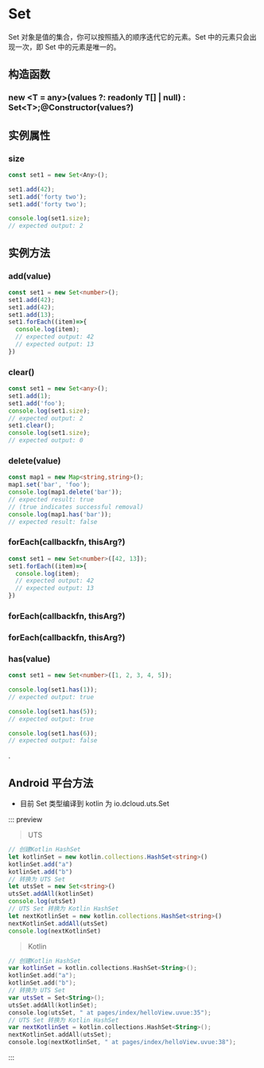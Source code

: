# Set

Set 对象是值的集合，你可以按照插入的顺序迭代它的元素。Set 中的元素只会出现一次，即 Set 中的元素是唯一的。

## 构造函数

### new \<T = any>(values ?: readonly T[] \| null) : Set\<T>;@Constructor(values?)

<!-- UTSJSON.Set.Constructor.description -->

<!-- UTSJSON.Set.Constructor.param -->

<!-- UTSJSON.Set.Constructor.returnValue -->

<!-- UTSJSON.Set.Constructor.test -->

<!-- UTSJSON.Set.Constructor.compatibility -->

<!-- UTSJSON.Set.Constructor.tutorial -->

## 实例属性

### size

<!-- UTSJSON.Set.size.description -->

<!-- UTSJSON.Set.size.param -->

<!-- UTSJSON.Set.size.returnValue -->
```ts
const set1 = new Set<Any>();

set1.add(42);
set1.add('forty two');
set1.add('forty two');

console.log(set1.size);
// expected output: 2
```
<!-- UTSJSON.Set.size.compatibility -->


## 实例方法


### add(value)

<!-- UTSJSON.Set.add.description -->

<!-- UTSJSON.Set.add.param -->

<!-- UTSJSON.Set.add.returnValue -->

```ts
const set1 = new Set<number>();
set1.add(42);
set1.add(42);
set1.add(13);
set1.forEach((item)=>{
  console.log(item);
  // expected output: 42
  // expected output: 13
})
```
<!-- UTSJSON.Set.add.compatibility -->

### clear()

<!-- UTSJSON.Set.clear.description -->

<!-- UTSJSON.Set.clear.param -->

<!-- UTSJSON.Set.clear.returnValue -->
```ts
const set1 = new Set<any>();
set1.add(1);
set1.add('foo');
console.log(set1.size);
// expected output: 2
set1.clear();
console.log(set1.size);
// expected output: 0
```
<!-- UTSJSON.Set.clear.compatibility -->

### delete(value)

<!-- UTSJSON.Set.delete.description -->

<!-- UTSJSON.Set.delete.param -->

<!-- UTSJSON.Set.delete.returnValue -->
```ts
const map1 = new Map<string,string>();
map1.set('bar', 'foo');
console.log(map1.delete('bar'));
// expected result: true
// (true indicates successful removal)
console.log(map1.has('bar'));
// expected result: false
```
<!-- UTSJSON.Set.delete.compatibility -->

### forEach(callbackfn, thisArg?)

<!-- UTSJSON.Set.forEach.description -->

<!-- UTSJSON.Set.forEach.param -->

<!-- UTSJSON.Set.forEach.returnValue -->
```ts
const set1 = new Set<number>([42, 13]);
set1.forEach((item)=>{
  console.log(item);
  // expected output: 42
  // expected output: 13
})
```
<!-- UTSJSON.Set.forEach.compatibility -->

### forEach(callbackfn, thisArg?)

<!-- UTSJSON.Set.forEach_1.description -->

<!-- UTSJSON.Set.forEach_1.param -->

<!-- UTSJSON.Set.forEach_1.returnValue -->

<!-- UTSJSON.Set.forEach_1.test -->

<!-- UTSJSON.Set.forEach_1.compatibility -->

<!-- UTSJSON.Set.forEach_1.tutorial -->

### forEach(callbackfn, thisArg?)

<!-- UTSJSON.Set.forEach_2.description -->

<!-- UTSJSON.Set.forEach_2.param -->

<!-- UTSJSON.Set.forEach_2.returnValue -->

<!-- UTSJSON.Set.forEach_2.test -->

<!-- UTSJSON.Set.forEach_2.compatibility -->

<!-- UTSJSON.Set.forEach_2.tutorial -->

### has(value)

<!-- UTSJSON.Set.has.description -->

<!-- UTSJSON.Set.has.param -->

<!-- UTSJSON.Set.has.returnValue -->

```ts
const set1 = new Set<number>([1, 2, 3, 4, 5]);

console.log(set1.has(1));
// expected output: true

console.log(set1.has(5));
// expected output: true

console.log(set1.has(6));
// expected output: false
```
<!-- UTSJSON.Set.has.compatibility -->.

<!-- UTSJSON.Set.tutorial -->

## Android 平台方法

* 目前 Set 类型编译到 kotlin 为 io.dcloud.uts.Set


::: preview

> UTS

```ts
// 创建Kotlin HashSet
let kotlinSet = new kotlin.collections.HashSet<string>()
kotlinSet.add("a")
kotlinSet.add("b")
// 转换为 UTS Set
let utsSet = new Set<string>()
utsSet.addAll(kotlinSet)
console.log(utsSet)
// UTS Set 转换为 Kotlin HashSet
let nextKotlinSet = new kotlin.collections.HashSet<string>()
nextKotlinSet.addAll(utsSet)
console.log(nextKotlinSet)
```

> Kotlin

```Kotlin
// 创建Kotlin HashSet
var kotlinSet = kotlin.collections.HashSet<String>();
kotlinSet.add("a");
kotlinSet.add("b");
// 转换为 UTS Set
var utsSet = Set<String>();
utsSet.addAll(kotlinSet);
console.log(utsSet, " at pages/index/helloView.uvue:35");
// UTS Set 转换为 Kotlin HashSet
var nextKotlinSet = kotlin.collections.HashSet<String>();
nextKotlinSet.addAll(utsSet);
console.log(nextKotlinSet, " at pages/index/helloView.uvue:38");
```

:::
